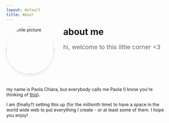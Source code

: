 ```yaml
---
layout: default
title: About
---
```

<div style="display: flex; align-items: flex-start; gap: 30px; margin-bottom: 40px; flex-wrap: wrap;">
  <img src="{{ site.baseurl }}/assets/images/pcmprofile.jpg" alt="Profile picture" style="width: 150px; height: 150px; border-radius: 50%; object-fit: cover; box-shadow: 0 4px 8px rgba(0,0,0,0.1);">
  <div style="flex: 1; min-width: 300px;">
    <h1 style="margin-top: 0;">about me</h1>
    <p style="font-size: 1.2rem; color: #666; margin-bottom: 0;">hi, welcome to this little corner <3</p>
  </div>
</div>


my name is Paola Chiara, but everybody calls me Paola (I know you're thinking of [this](https://en.meming.world/wiki/My_Name_is_Giovanni_Giorgio)).

I am (finally?) setting this up (for the millionth time) to have a space in the world wide web to put everything I create - or at least some of them.
I hope you enjoy!
